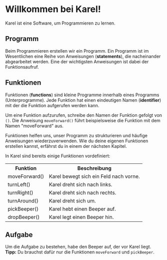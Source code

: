 # Willkommen bei Karel!

Karel ist eine Software, um Programmieren zu lernen. 

## Programm

Beim Programmieren erstellen wir ein Programm. Ein Programm ist im Wesentlichen eine Reihe von Anweisungen (**statements**), 
die nacheinander abgearbeitet werden. Eine der wichtigsten Anweisungen ist dabei der Funktionsaufruf.

## Funktionen

Funktionen (**functions**) sind kleine Programme innerhalb eines Programms (Unterprogramme). Jede Funktion hat einen eindeutigen Namen (**identifier**) mit der
die Funktion aufgerufen werden kann.

Um eine Funktion aufzurufen, schreibe den Namen der Funktion gefolgt von `()`.
Die Anweisung `moveForward()` führt beispielsweise die Funktion mit dem Namen "moveForward" aus.

Funktionen helfen uns, unser Programm zu strukturieren und häufige Anweisungen wiederzuverwenden.
Wie du deine eigenen Funktionen erstellen kannst, erfährst du in einem der nächsten Kapitel.

In Karel sind bereits einige Funktionen vordefiniert:
<table>
  <tr>
    <th>Funktion</th>
    <th>Beschreibung</th>
  </tr>
  <tr>
    <td>moveForward()</td>
    <td>Karel bewegt sich ein Feld nach vorne.</td>
  </tr>
  <tr>
    <td>turnLeft()</td>
    <td>Karel dreht sich nach links.</td>
  </tr>
  <tr>
    <td>turnRight()</td>
    <td>Karel dreht sich nach rechts.</td>
  </tr>
  <tr>
    <td>turnAround()</td>
    <td>Karel dreht sich um.</td>
  </tr>
  <tr>
    <td>pickBeeper()</td>
    <td>Karel hebt einen Beeper auf.</td>
  </tr>
  <tr>
    <td>dropBeeper()</td>
    <td>Karel legt einen Beeper hin.</td>
  </tr>
</table>

## Aufgabe

Um die Aufgabe zu bestehen, habe den Beeper auf, der vor Karel liegt.  
**Tipp:** Du brauchst dafür nur die Funktionen `moveForward` und `pickBeeper`.
